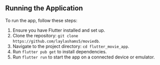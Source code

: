 ## Running the Application

To run the app, follow these steps:

1. Ensure you have Flutter installed and set up.
2. Clone the repository: `git clone https://github.com/laylashams5/moviedb`.
3. Navigate to the project directory: `cd flutter_movie_app`.
4. Run `flutter pub get` to install dependencies.
5. Run `flutter run` to start the app on a connected device or emulator.
